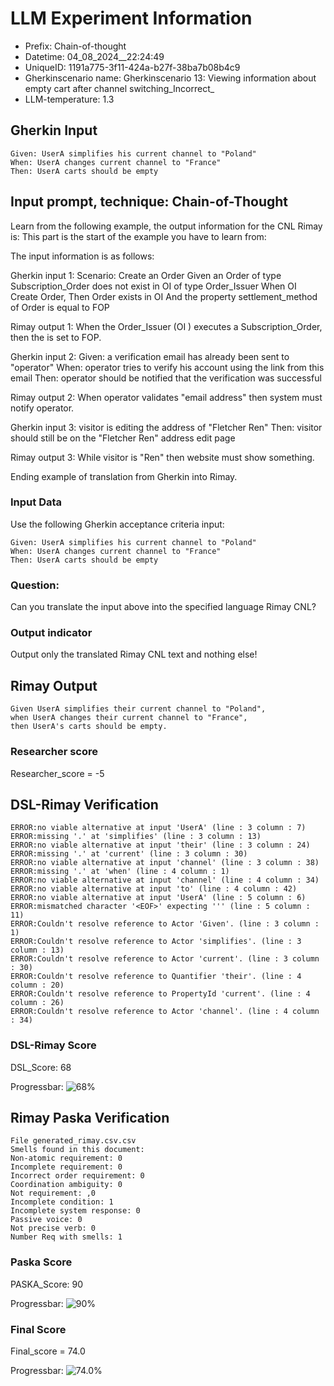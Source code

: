 

# LLM Experiment Information
* Prefix:   Chain-of-thought
* Datetime: 04_08_2024__22:24:49
* UniqueID: 1191a775-3f11-424a-b27f-38ba7b08b4c9
* Gherkinscenario name: Gherkinscenario 13: Viewing information about empty cart after channel switching_Incorrect_
* LLM-temperature: 1.3

        

## Gherkin Input
```
Given: UserA simplifies his current channel to "Poland"
When: UserA changes current channel to "France"
Then: UserA carts should be empty
```
    



## Input prompt, technique: Chain-of-Thought


Learn from the following example, the output information for the CNL Rimay is: 
This part is the start of the example you have to learn from:

The input information is as follows: 

Gherkin input 1:
Scenario: Create an Order
Given an Order of type Subscription_Order does not exist in OI of type Order_Issuer 
When OI Create Order, 
Then Order exists in OI 
And the property settlement_method of Order is equal to FOP


Rimay output 1:
When the Order_Issuer (OI ) executes  a Subscription_Order, 
then the  is set to FOP.


Gherkin input 2:
Given: a verification email has already been sent to "operator"
When: operator tries to verify his account using the link from this email
Then: operator should be notified that the verification was successful

Rimay output 2:
When operator validates "email address" 
then system must notify operator.  
 

Gherkin input 3: 
visitor is editing the address of "Fletcher Ren"
Then: visitor should still be on the "Fletcher Ren" address edit page


Rimay output 3:
While visitor is "Ren" 
then website must show something.


Ending example of translation from Gherkin into Rimay.


### Input Data
Use the following Gherkin acceptance criteria input: 
```
Given: UserA simplifies his current channel to "Poland"
When: UserA changes current channel to "France"
Then: UserA carts should be empty
```

### Question:
Can you translate the input above into the specified language Rimay CNL?

### Output indicator
Output only the translated Rimay CNL text and nothing else!


## Rimay Output
```
Given UserA simplifies their current channel to "Poland", 
when UserA changes their current channel to "France", 
then UserA's carts should be empty.
``` 
            

### Researcher score
Researcher_score = -5




## DSL-Rimay Verification
```
ERROR:no viable alternative at input 'UserA' (line : 3 column : 7)
ERROR:missing '.' at 'simplifies' (line : 3 column : 13)
ERROR:no viable alternative at input 'their' (line : 3 column : 24)
ERROR:missing '.' at 'current' (line : 3 column : 30)
ERROR:no viable alternative at input 'channel' (line : 3 column : 38)
ERROR:missing '.' at 'when' (line : 4 column : 1)
ERROR:no viable alternative at input 'channel' (line : 4 column : 34)
ERROR:no viable alternative at input 'to' (line : 4 column : 42)
ERROR:no viable alternative at input 'UserA' (line : 5 column : 6)
ERROR:mismatched character '<EOF>' expecting ''' (line : 5 column : 11)
ERROR:Couldn't resolve reference to Actor 'Given'. (line : 3 column : 1)
ERROR:Couldn't resolve reference to Actor 'simplifies'. (line : 3 column : 13)
ERROR:Couldn't resolve reference to Actor 'current'. (line : 3 column : 30)
ERROR:Couldn't resolve reference to Quantifier 'their'. (line : 4 column : 20)
ERROR:Couldn't resolve reference to PropertyId 'current'. (line : 4 column : 26)
ERROR:Couldn't resolve reference to Actor 'channel'. (line : 4 column : 34)

```
### DSL-Rimay Score
DSL_Score: 68

Progressbar: ![68%](https://progress-bar.dev/68)

            


## Rimay Paska Verification
```
File generated_rimay.csv.csv
Smells found in this document: 
Non-atomic requirement: 0
Incomplete requirement: 0
Incorrect order requirement: 0
Coordination ambiguity: 0
Not requirement: ,0
Incomplete condition: 1
Incomplete system response: 0
Passive voice: 0
Not precise verb: 0
Number Req with smells: 1

```
### Paska Score
PASKA_Score: 90

Progressbar: ![90%](https://progress-bar.dev/90)

            

### Final Score
Final_score = 74.0

Progressbar: ![74.0%](https://progress-bar.dev/74.0)

